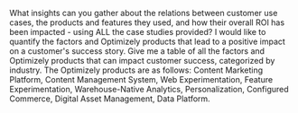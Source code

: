What insights can you gather about the relations between customer use cases, the products and features they used, and how their overall ROI has been impacted - using ALL the case studies provided? I would like to quantify the factors and Optimizely products that lead to a positive impact on a customer's success story. Give me a table of all the factors and Optimizely products that can impact customer success, categorized by industry. The Optimizely products are as follows: Content Marketing Platform, Content Management System, Web Experimentation, Feature Experimentation, Warehouse-Native Analytics, Personalization, Configured Commerce, Digital Asset Management, Data Platform.
